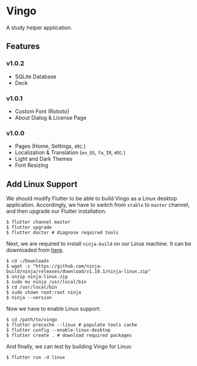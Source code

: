 # Vingo

A study helper application.

## Features

### v1.0.2

- SQLite Database
- Deck

### v1.0.1

- Custom Font (Roboto)
- About Dialog & License Page

### v1.0.0

- Pages (Home, Settings, etc.)
- Localization & Translation (`en_US`, `fa_IR`, etc.)
- Light and Dark Themes
- Font Resizing

## Add Linux Support

We should modify Flutter to be able to build Vingo as a Linux desktop application. Accordingly, we have to switch from `stable` to `master` channel, and then upgrade our Flutter installation.

```shell
$ flutter channel master
$ flutter upgrade
$ flutter doctor # diagnose required tools
```

Next, we are required to install `ninja-build` on our Linux machine. It can be downloaded from [here](https://github.com/ninja-build/ninja/releases).

```shell
$ cd ~/Downloads
$ wget -c "https://github.com/ninja-build/ninja/releases/download/v1.10.1/ninja-linux.zip"
$ unzip ninja-linux.zip
$ sudo mv ninja /usr/local/bin
$ cd /usr/local/bin
$ sudo chown root:root ninja
$ ninja --version
```

Now we have to enable Linux support:

```shell
$ cd /path/to/vingo
$ flutter precache --linux # populate tools cache
$ flutter config --enable-linux-desktop
$ flutter create . # download required packages
```

And finally, we can test by building Vingo for Linux:

```shell
$ flutter run -d linux
```